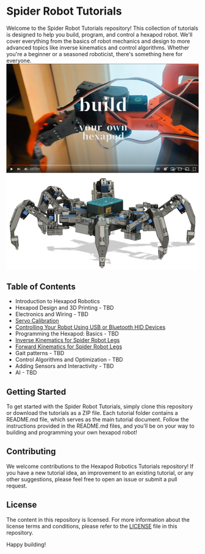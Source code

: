 # Spider Robot Tutorials

Welcome to the Spider Robot Tutorials repository! This collection of tutorials is designed to help you build, program, and control a hexapod robot. We'll cover everything from the basics of robot mechanics and design to more advanced topics like inverse kinematics and control algorithms. Whether you're a beginner or a seasoned roboticist, there's something here for everyone.
[![Watch the video](media/youtube_splash.png)](https://youtu.be/toPMHUULjyc)
![Hexapod robot spider](media/robot.png)

## Table of Contents
- Introduction to Hexapod Robotics
- Hexapod Design and 3D Printing - TBD
- Electronics and Wiring - TBD
- [Servo Calibration](tutorial_servo_calibration/README.md)
- [Controlling Your Robot Using USB or Bluetooth HID Devices]()
- Programming the Hexapod: Basics - TBD
- [Inverse Kinematics for Spider Robot Legs](tutorial_inverse_kinematics/README.md)
- [Forward Kinematics for Spider Robot Legs](tutorial_forward_kinematics/README.md)
- Gait patterns - TBD
- Control Algorithms and Optimization - TBD
- Adding Sensors and Interactivity - TBD
- AI - TBD

## Getting Started
To get started with the Spider Robot Tutorials, simply clone this repository or download the tutorials as a ZIP file. Each tutorial folder contains a README.md file, which serves as the main tutorial document. Follow the instructions provided in the README.md files, and you'll be on your way to building and programming your own hexapod robot!

## Contributing
We welcome contributions to the Hexapod Robotics Tutorials repository! If you have a new tutorial idea, an improvement to an existing tutorial, or any other suggestions, please feel free to open an issue or submit a pull request.

## License
The content in this repository is licensed. For more information about the license terms and conditions, please refer to the [LICENSE](LICENSE) file in this repository.


Happy building!